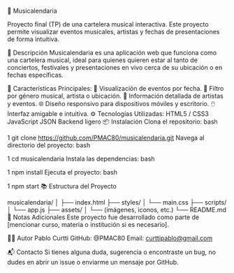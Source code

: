 🎵 Musicalendaria

Proyecto final (TP) de una cartelera musical interactiva.
Este proyecto permite visualizar eventos musicales, artistas y fechas de presentaciones de forma intuitiva.

📌 Descripción
Musicalendaria es una aplicación web que funciona como una cartelera musical, ideal para quienes quieren estar al tanto de conciertos, festivales y presentaciones en vivo cerca de su ubicación o en fechas específicas.

🧩 Características Principales:
📅 Visualización de eventos por fecha.
📍 Filtro por género musical, artista o ubicación.
🎤 Información detallada de artistas y eventos.
🌐 Diseño responsivo para dispositivos móviles y escritorio.
🖱️ Interfaz amigable e intuitiva.
⚙️ Tecnologías Utilizadas:
HTML5 / CSS3
JavaScript 
JSON 
Backend ligero
📦 Instalación
Clona el repositorio:
bash


1
git clone https://github.com/PMAC80/musicalendaria.git 
Navega al directorio del proyecto:
bash


1
cd musicalendaria
Instala las dependencias:
bash


1
npm install
Ejecuta el proyecto:
bash


1
npm start
📚 Estructura del Proyecto


musicalendaria/
│
├── index.html
├── styles/
│   └── main.css
├── scripts/
│   └── app.js
├── assets/
│   └── (imágenes, iconos, etc.)
└── README.md
📝 Notas Adicionales
Este proyecto fue desarrollado como parte de [mencionar curso, materia o institución si es necesario]. 

👨‍💻 Autor
Pablo Curtti
GitHub: @PMAC80
Email: curttipablo@gmail.com 

📬 Contacto
Si tienes alguna duda, sugerencia o encontraste un bug, no dudes en abrir un issue o enviarme un mensaje por GitHub.
